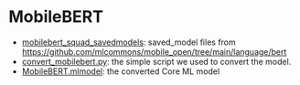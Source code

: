 # MobileBERT

* [mobilebert_squad_savedmodels](mobilebert_squad_savedmodels): saved_model files from https://github.com/mlcommons/mobile_open/tree/main/language/bert
* [convert_mobilebert.py](convert_mobilebert.py): the simple script we used to convert the model. 
* [MobileBERT.mlmodel](MobileBERT.mlmodel): the converted Core ML model
